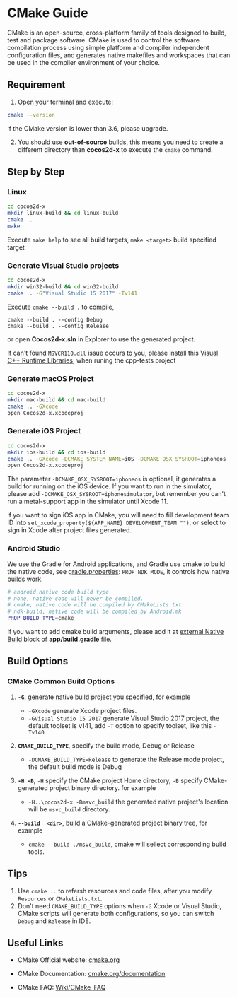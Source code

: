 # CMake Guide

CMake is an open-source, cross-platform family of tools designed to build, test and package software. CMake is used to control the software compilation process using simple platform and compiler independent configuration files, and generates native makefiles and workspaces that can be used in the compiler environment of your choice.

## Requirement

1. Open your terminal and execute:
  ```sh
  cmake --version
  ```
if the CMake version is lower than 3.6, please upgrade.

2. You should use __out-of-source__ builds, this means you need to create a different directory than __cocos2d-x__ to execute the `cmake` command.

## Step by Step

### Linux

```sh
cd cocos2d-x
mkdir linux-build && cd linux-build
cmake ..
make
``` 

Execute `make help` to see all build targets, `make <target>` build specified target

### Generate Visual Studio projects

```sh
cd cocos2d-x
mkdir win32-build && cd win32-build
cmake .. -G"Visual Studio 15 2017" -Tv141
```

Execute `cmake --build .` to compile,
```
cmake --build . --config Debug
cmake --build . --config Release
```
or open __Cocos2d-x.sln__ in Explorer to use the generated project. 

If can't found `MSVCR110.dll` issue occurs to you, please install this [Visual C++ Runtime Libraries](https://www.microsoft.com/en-us/download/details.aspx?id=30679), when runing the cpp-tests project

### Generate macOS Project

```sh
cd cocos2d-x
mkdir mac-build && cd mac-build
cmake .. -GXcode
open Cocos2d-x.xcodeproj
```

### Generate iOS Project

```sh
cd cocos2d-x
mkdir ios-build && cd ios-build
cmake .. -GXcode -DCMAKE_SYSTEM_NAME=iOS -DCMAKE_OSX_SYSROOT=iphoneos
open Cocos2d-x.xcodeproj
```

The parameter `-DCMAKE_OSX_SYSROOT=iphoneos` is optional, it generates a build for running on the iOS device. If you want to run in the simulator, please add `-DCMAKE_OSX_SYSROOT=iphonesimulator`, but remember you can't run a metal-support app in the simulator until Xcode 11.

if you want to sign iOS app in CMake, you will need to fill development team ID into `set_xcode_property(${APP_NAME} DEVELOPMENT_TEAM "")`, or select to sign in Xcode after project files generated.

### Android Studio

We use the Gradle for Android applications, and Gradle use cmake to build the native code, see  [gradle.properties](https://github.com/cocos2d/cocos2d-x/blob/84be684e3858393a6f3efc50e3f95d4e0ac92a20/tests/cpp-empty-test/proj.android/gradle.properties#L38): `PROP_NDK_MODE`, it controls how native builds work.

```sh
# android native code build type
# none, native code will never be compiled.
# cmake, native code will be compiled by CMakeLists.txt
# ndk-build, native code will be compiled by Android.mk
PROP_BUILD_TYPE=cmake
```

If you want to add cmake build arguments, please add it at [external Native Build](https://github.com/cocos2d/cocos2d-x/blob/84be684e3858393a6f3efc50e3f95d4e0ac92a20/tests/cpp-empty-test/proj.android/app/build.gradle#L25) block of __app/build.gradle__ file.


## Build Options

### CMake Common Build Options

1. __`-G`__, generate native build project you specified, for example

    * `-GXcode` generate Xcode project files.
    * `-GVisual Studio 15 2017` generate Visual Studio 2017 project, the default toolset is v141, add `-T` option to specify toolset, like this `-Tv140`

1. __`CMAKE_BUILD_TYPE`__, specify the build mode, Debug or Release

    * `-DCMAKE_BUILD_TYPE=Release` to generate the Release mode project, the default build mode is Debug

1. __`-H -B`__, `-H` specify the CMake project Home directory, `-B` specify CMake-generated project binary directory. for example

    * `-H..\cocos2d-x -Bmsvc_build` the generated native project's location will be `msvc_build` directory.

1. __`--build  <dir>`__, build a CMake-generated project binary tree, for example

    * `cmake --build ./msvc_build`, cmake will sellect corresponding build tools.

## Tips

1. Use `cmake ..` to refersh resources and code files, after you modify `Resources` or `CMakeLists.txt`.
1. Don't need `CMAKE_BUILD_TYPE` options when `-G` Xcode or Visual Studio, CMake scripts will generate both configurations, so you can switch `Debug` and `Release` in IDE.

## Useful Links

* CMake Official website: [cmake.org](https://cmake.org/)

* CMake Documentation: [cmake.org/documentation](https://cmake.org/documentation/)

* CMake FAQ: [Wiki/CMake_FAQ](https://cmake.org/Wiki/CMake_FAQ)